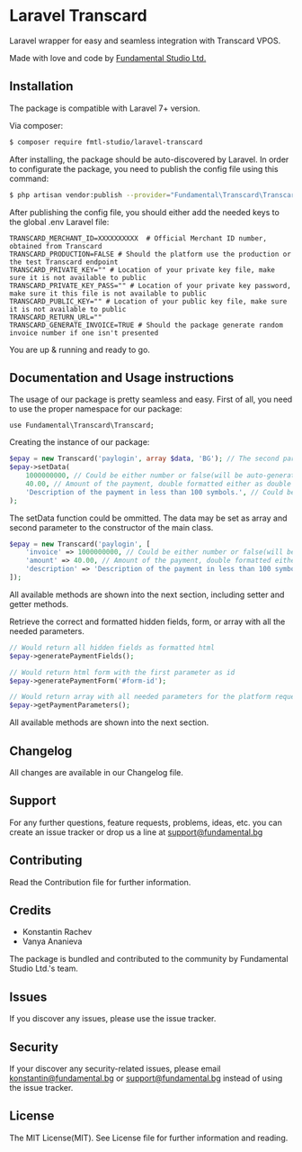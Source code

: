 # Laravel Transcard
Laravel wrapper for easy and seamless integration with Transcard VPOS.

Made with love and code by [Fundamental Studio Ltd.](https://www.fundamental.bg)

## Installation

The package is compatible with Laravel 7+ version.

Via composer:
``` bash
$ composer require fmtl-studio/laravel-transcard
```

After installing, the package should be auto-discovered by Laravel.
In order to configurate the package, you need to publish the config file using this command:
``` bash
$ php artisan vendor:publish --provider="Fundamental\Transcard\TranscardServiceProvider"
```

After publishing the config file, you should either add the needed keys to the global .env Laravel file:
```
TRANSCARD_MERCHANT_ID=XXXXXXXXXX  # Official Merchant ID number, obtained from Transcard
TRANSCARD_PRODUCTION=FALSE # Should the platform use the production or the test Transcard endpoint
TRANSCARD_PRIVATE_KEY="" # Location of your private key file, make sure it is not available to public
TRANSCARD_PRIVATE_KEY_PASS="" # Location of your private key password, make sure it this file is not available to public
TRANSCARD_PUBLIC_KEY="" # Location of your public key file, make sure it is not available to public
TRANSCARD_RETURN_URL=""
TRANSCARD_GENERATE_INVOICE=TRUE # Should the package generate random invoice number if one isn't presented
```

You are up & running and ready to go.

## Documentation and Usage instructions

The usage of our package is pretty seamless and easy.
First of all, you need to use the proper namespace for our package:
```
use Fundamental\Transcard\Transcard;
```

Creating the instance of our package:
``` php
$epay = new Transcard('paylogin', array $data, 'BG'); // The second parameter is documented in the next section and the third parameter is the request language page will be shown in: BG or EN, default: BG.
$epay->setData(
    1000000000, // Could be either number or false(will be auto-generated if EPAY_GENERATE_INVOICE=TRUE)
    40.00, // Amount of the payment, double formatted either as double or string
    'Description of the payment in less than 100 symbols.', // Could be empty
);
```
The setData function could be ommitted. The data may be set as array and second parameter to the constructor of the main class.
``` php
$epay = new Transcard('paylogin', [
    'invoice' => 1000000000, // Could be either number or false(will be auto-generated if EPAY_GENERATE_INVOICE=TRUE)
    'amount' => 40.00, // Amount of the payment, double formatted either as double or string
    'description' => 'Description of the payment in less than 100 symbols.' // Could be empty
]);
```
All available methods are shown into the next section, including setter and getter methods.

Retrieve the correct and formatted hidden fields, form, or array with all the needed parameters.
``` php
// Would return all hidden fields as formatted html
$epay->generatePaymentFields();

// Would return html form with the first parameter as id
$epay->generatePaymentForm('#form-id');

// Would return array with all needed parameters for the platform request you need to do on your own
$epay->getPaymentParameters();
```
All available methods are shown into the next section.

## Changelog
All changes are available in our Changelog file.

## Support
For any further questions, feature requests, problems, ideas, etc. you can create an issue tracker or drop us a line at support@fundamental.bg

## Contributing
Read the Contribution file for further information.

## Credits

- Konstantin Rachev
- Vanya Ananieva

The package is bundled and contributed to the community by Fundamental Studio Ltd.'s team.

## Issues
If you discover any issues, please use the issue tracker.

## Security
If your discover any security-related issues, please email konstantin@fundamental.bg or support@fundamental.bg instead of using the issue tracker.

## License
The MIT License(MIT). See License file for further information and reading.